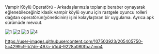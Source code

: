 Vampir Köylü Operatörü - Arkadaşlarınızla toplanıp beraber oynayarak eğlenebileceğiniz klasik vampir köylü oyunu için rastgele oyuncu rolleri dağıtan operatörün(yöneticinin) işini kolaylaştıran bir uygulama.
Ayrıca apk sürümüde mevcut.

![1](https://user-images.githubusercontent.com/107503923/205405741-49b7929e-eb2b-4953-8e91-9108ce5666a4.png)
![2](https://user-images.githubusercontent.com/107503923/205405746-4323648c-b9de-467f-b23b-e7e4dc355a0e.png)
![3](https://user-images.githubusercontent.com/107503923/205405748-141a2cd1-64a1-4acf-abc9-824ae291bba3.png)
![4](https://user-images.githubusercontent.com/107503923/205406049-9bda682c-7538-41f7-9daf-45a8a1dd9db0.PNG)

https://user-images.githubusercontent.com/107503923/205405750-5c4299c9-b2de-497a-b1d4-9228a080fba7.mp4

